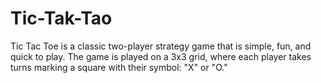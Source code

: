 # Tic-Tak-Tao
Tic Tac Toe is a classic two-player strategy game that is simple, fun, and quick to play. The game is played on a 3x3 grid, where each player takes turns marking a square with their symbol: "X" or "O."
